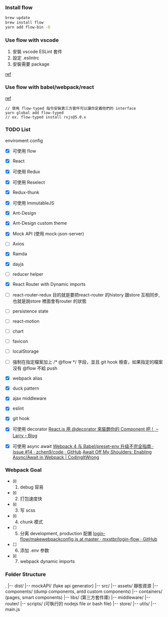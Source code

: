 ### Install flow
```bash
brew update
brew install flow
yarn add flow-bin -D
```

### Use flow with vscode
1. 安裝 vscode ESLint 套件
2. 設定 .eslintrc
3. 安裝需要 package

[ref](https://zhuanlan.zhihu.com/p/26310058)

### Use flow with babel/webpack/react
[ref](https://medium.com/@fastphrase/integrating-flow-into-a-react-project-fbbc2f130eed)

```
// 使用 flow-typed 指令安裝第三方套件可以讓你定義他們的 interface
yarn global add flow-typed
// ex. flow-typed install rxjs@5.0.x
```


### TODO List
enviroment config
- [x] 可使用 flow
- [x] React
- [x] 可使用 Redux
- [x] 可使用 Reselect
- [x] Redux-thunk
- [x] 可使用 ImmutableJS
- [x] Ant-Design
- [x] Ant-Design custom theme
- [x] Mock API (使用 mock-json-server)
- [ ] Axios
- [x] Ramda
- [x] dayjs
- [ ] reducer helper
- [x] React Router with Dynamic imports
- [ ] react-router-redux   目的就是要把react-router 的history 跟store 互相同步, 也就是說store 裡面會有router 的狀態
- [ ] persistence state
- [ ] react-motion
- [ ] chart
- [ ] favicon
- [ ] localStorage
- [ ] 強制在指定檔案加上 /* @flow */ 字段，並且 git hook 檢查，如果指定的檔案沒有 @flow 不給 push
- [x] webpack alias
- [x] duck pattern

- [x] ajax middleware
- [x] eslint
- [x] git hook
- [x] 可使用 decorator  [React.js 用 @decorator 來裝飾你的 Component 吧！ – Larry・Blog](https://larrylu.blog/react-decorator-hoc-2536db2737cb)
- [x] 可使用 async await [Webpack 4 与 Babel/preset-env 升级不完全指南 · Issue #14 · zchen9/code · GitHub](https://github.com/zchen9/code/issues/14)  [Await Off My Shoulders: Enabling Async/Await in Webpack | CodingItWrong](https://codingitwrong.com/2018/02/05/await-off-my-shoulders.html)

### Webpack Goal
- [x] 1. debug 容易
- [x] 2. 打包速度快
- [x] 3. 写 scss
- [x] 4. chunk 模式
- [ ] 5. 分离 development, production 配置 [login-flow/makewebpackconfig.js at master · mxstbr/login-flow · GitHub](https://github.com/mxstbr/login-flow/blob/master/makewebpackconfig.js)
- [ ] 6. 添加 .env 参数
- [x] 7. webpack dynamic imports


### Folder Structure
.
|-- dist/
|-- mockAPI/ (fake api generator)
|-- src/
    |-- assets/ 靜態資源
    |-- components/ (dump components, antd custom components)
    |-- containers/ (pages, smart components)
    |-- libs/ (第三方套件庫)
    |-- middleware/
    |-- router/
    |-- scripts/ (可執行的 nodejs file or bash file)
    |-- store/ 
    |-- utils/
    |-- main.js
